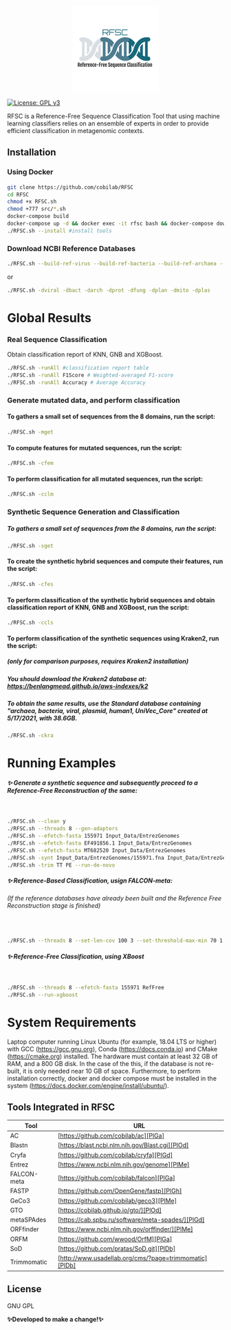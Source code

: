 <p align="center"> <img src="Logo.png"> </p>


[![License: GPL v3](https://img.shields.io/badge/License-GPL%20v3-blue.svg)](LICENSE)


RFSC is a Reference-Free Sequence Classification Tool that using machine learning classifiers relies on an ensemble of experts in order to provide efficient classification in metagenomic contexts.


## <b>Installation</b>

### <b>Using Docker</b>

```sh
git clone https://github.com/cobilab/RFSC
cd RFSC
chmod +x RFSC.sh 
chmod +777 src/*.sh
docker-compose build
docker-compose up -d && docker exec -it rfsc bash && docker-compose down
./RFSC.sh --install #install tools
```

### <b>Download NCBI Reference Databases</b>

```sh
./RFSC.sh --build-ref-virus --build-ref-bacteria --build-ref-archaea --build-ref-protozoa \ --build-ref-fungi --build-ref-plant --build-ref-mitochondrial --build-ref-plastid
```

or 

```sh
./RFSC.sh -dviral -dbact -darch -dprot -dfung -dplan -dmito -dplas
```

# Global Results

### <b>Real Sequence Classification </b>
Obtain classification report of KNN, GNB and XGBoost. 

```sh
./RFSC.sh -runAll #classification report table
./RFSC.sh -runAll F1Score # Weighted-averaged F1-score
./RFSC.sh -runAll Accuracy # Average Accuracy
```

### <b>Generate mutated data, and perform classification</b>

#### To gathers a small set of sequences from the 8 domains, run the script:
```sh
./RFSC.sh -mget  
```

#### To compute features for mutated sequences, run the script:
```sh
./RFSC.sh -cfem
```

#### To perform classification for all mutated sequences, run the script:
```sh
./RFSC.sh -cclm 
```

### <b>Synthetic Sequence Generation and Classification</b>

##### To gathers a small set of sequences from the 8 domains, run the script:
```sh
./RFSC.sh -sget
```

#### To create the synthetic hybrid sequences and compute their features, run the script:

```sh
./RFSC.sh -cfes
```

#### To perform classification of the synthetic hybrid sequences and obtain classification report of KNN, GNB and XGBoost, run the script:

```sh
./RFSC.sh -ccls
```

#### To perform classification of the synthetic sequences using Kraken2, run the script:
#####  (only for comparison purposes, requires Kraken2 installation)
##### You should download the Kraken2 database at: https://benlangmead.github.io/aws-indexes/k2 
##### To obtain the same results, use the Standard database containing "archaea, bacteria, viral, plasmid, human1, UniVec_Core" created at 5/17/2021, with 38.6GB.
```sh
./RFSC.sh -ckra
```

# Running Examples

##### ✨ Generate a synthetic sequence and subsequently proceed to a Reference-Free Reconstruction of the same:
&nbsp;
```sh
./RFSC.sh --clean y
./RFSC.sh --threads 8 --gen-adapters
./RFSC.sh --efetch-fasta 155971 Input_Data/EntrezGenomes 
./RFSC.sh --efetch-fasta EF491856.1 Input_Data/EntrezGenomes 
./RFSC.sh --efetch-fasta MT682520 Input_Data/EntrezGenomes
./RFSC.sh -synt Input_Data/EntrezGenomes/155971.fna Input_Data/EntrezGenomes/EF491856.1.fna Input_Data/EntrezGenomes/MT682520.fna
./RFSC.sh -trim TT PE --run-de-novo
```

##### ✨ Reference-Based Classification, usign FALCON-meta:
###### (If the reference databases have already been built and the Reference Free Reconstruction stage is finished)
&nbsp;
```sh
./RFSC.sh --threads 8 --set-len-cov 100 3 --set-threshold-max-min 70 1 --run-falcon SO Viral
```


##### ✨ Reference-Free Classification, using XBoost 
&nbsp;
```sh
./RFSC.sh --threads 8 --efetch-fasta 155971 RefFree
./RFSC.sh --run-xgboost
```

# System Requirements

Laptop computer running Linux Ubuntu (for example, 18.04 LTS or higher) with GCC (https://gcc.gnu.org), Conda (https://docs.conda.io) and CMake (https://cmake.org) installed. The hardware must contain at least 32 GB of RAM, and a 800 GB disk. In the case of the this, if the database is not re-built, it is only needed near 10 GB of space.
Furthermore, to perform installation correctly, docker and docker compose must be installed in the system (https://docs.docker.com/engine/install/ubuntu/).
## Tools Integrated in RFSC

| Tool | URL |
| ------ | ------ |
| AC | [https://github.com/cobilab/ac][PlGa] |
| Blastn | [https://blast.ncbi.nlm.nih.gov/Blast.cgi][PlOd] |
| Cryfa | [https://github.com/cobilab/cryfa][PlGd] |
| Entrez | [https://www.ncbi.nlm.nih.gov/genome][PlMe] |
| FALCON-meta | [https://github.com/cobilab/falcon][PlGa] |
| FASTP | [https://github.com/OpenGene/fastp][PlGh] |
| GeCo3 | [https://github.com/cobilab/geco3][PlMe] |
| GTO | [https://cobilab.github.io/gto/][PlOd] |
| metaSPAdes | [https://cab.spbu.ru/software/meta-spades/][PlGd] |
| ORFfinder | [https://www.ncbi.nlm.nih.gov/orffinder/][PlMe] |
| ORFM | [https://github.com/wwood/OrfM][PlGa] |
| SoD | [https://github.com/pratas/SoD.git][PlDb] |
| Trimmomatic | [http://www.usadellab.org/cms/?page=trimmomatic][PlDb] |
## License

GNU GPL

**✨Developed to make a change!✨**

[//]: # (These are reference links used in the body of this note and get stripped out when the markdown processor does its job. There is no need to format nicely because it shouldn't be seen. Thanks SO - http://stackoverflow.com/questions/4823468/store-comments-in-markdown-syntax)

   [dill]: <https://github.com/joemccann/dillinger>
   [git-repo-url]: <https://github.com/joemccann/dillinger.git>
   [john gruber]: <http://daringfireball.net>
   [df1]: <http://daringfireball.net/projects/markdown/>
   [markdown-it]: <https://github.com/markdown-it/markdown-it>
   [Ace Editor]: <http://ace.ajax.org>
   [node.js]: <http://nodejs.org>
   [Twitter Bootstrap]: <http://twitter.github.com/bootstrap/>
   [jQuery]: <http://jquery.com>
   [@tjholowaychuk]: <http://twitter.com/tjholowaychuk>
   [express]: <http://expressjs.com>
   [AngularJS]: <http://angularjs.org>
   [Gulp]: <http://gulpjs.com>

   [PlDb]: <https://github.com/joemccann/dillinger/tree/master/plugins/dropbox/README.md>
   [PlGh]: <https://github.com/joemccann/dillinger/tree/master/plugins/github/README.md>
   [PlGd]: <https://github.com/joemccann/dillinger/tree/master/plugins/googledrive/README.md>
   [PlOd]: <https://github.com/joemccann/dillinger/tree/master/plugins/onedrive/README.md>
   [PlMe]: <https://github.com/joemccann/dillinger/tree/master/plugins/medium/README.md>
   [PlGa]: <https://github.com/RahulHP/dillinger/blob/master/plugins/googleanalytics/README.md>
